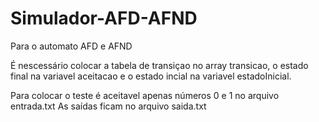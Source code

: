 # Simulador-AFD-AFND

Para o automato AFD e AFND

É nescessário colocar a tabela de transiçao no array transicao, o estado final na variavel aceitacao e o estado incial na variavel estadoInicial.

Para colocar o teste é aceitavel apenas números 0 e 1 no arquivo entrada.txt
As saídas ficam no arquivo saida.txt
